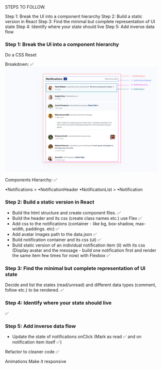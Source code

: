 STEPS TO FOLLOW.

Step 1: Break the UI into a component hierarchy
Step 2: Build a static version in React
Step 3: Find the minimal but complete representation of UI state
Step 4: Identify where your state should live
Step 5: Add inverse data flow

### Step 1: Break the UI into a component hierarchy

Do a CSS Reset

Breakdown: ✅
![Components Breakdown](./src/notifications-components.png)

Components Hierarchy: ✅

•Notifications >
•NotificationHeader
•NotificationList >
•Notification

### Step 2: Build a static version in React

- Build the html structure and create component files. ✅
- Build the header and its css (create class names etc.) use Flex ✅
- Add css to the notifications (container - like bg, box-shadow, max-width, paddings. etc) ✅
- Add avatar images path to the data.json ✅
- Build notification container and its css (ul) ✅
- Build static version of an individual notification item (li) with its css  
  (Display avatar and the message - build one notification first and render the same item few times for now) with Flexbox ✅

### Step 3: Find the minimal but complete representation of UI state

Decide and list the states (read/unread) and different data types (comment, follow etc.) to be rendered. ✅

### Step 4: Identify where your state should live

✅

### Step 5: Add inverse data flow

- Update the state of notifications onClick (Mark as read ✅ and on notification item itself ✅)

Refactor to cleaner code ✅

Animations
Make it responsive
